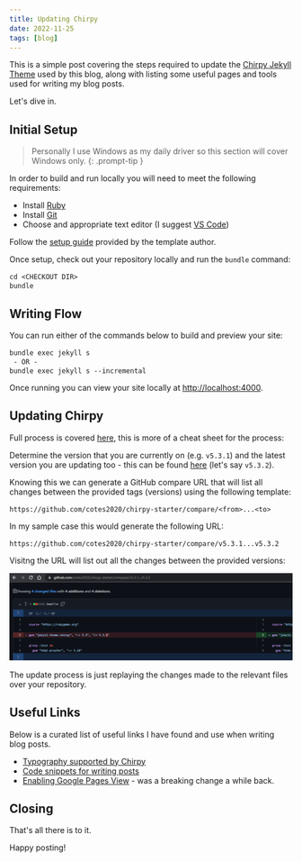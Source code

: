```yaml
---
title: Updating Chirpy
date: 2022-11-25
tags: [blog]
---
```


This is a simple post covering the steps required to update the [Chirpy Jekyll Theme](https://github.com/cotes2020/jekyll-theme-chirpy) used by this blog, along with listing some useful pages and tools used for writing my blog posts.

Let's dive in.

## Initial Setup
> Personally I use Windows as my daily driver so this section will cover Windows only.
{: .prompt-tip }

In order to build and run locally you will need to meet the following requirements:

- Install [Ruby](https://rubyinstaller.org/downloads/)
- Install [Git](https://git-scm.com/)
- Choose and appropriate text editor (I suggest [VS Code](https://code.visualstudio.com/))

Follow the [setup guide](https://github.com/cotes2020/jekyll-theme-chirpy) provided by the template author.

Once setup, check out your repository locally and run the `bundle` command:

```shell
cd <CHECKOUT DIR>
bundle
```

## Writing Flow
You can run either of the commands below to build and preview your site:

```shell
bundle exec jekyll s
 - OR -
bundle exec jekyll s --incremental
```

Once running you can view your site locally at [http://localhost:4000](http://localhost:4000).

## Updating Chirpy
Full process is covered [here](https://github.com/cotes2020/jekyll-theme-chirpy/wiki/Upgrade-Guide), this is more of a cheat sheet for the process:

Determine the version that you are currently on (e.g. `v5.3.1`) and the latest version you are updating too - this can be found [here](https://github.com/cotes2020/jekyll-theme-chirpy/tags) (let's say `v5.3.2`).

Knowing this we can generate a GitHub compare URL that will list all changes between the provided tags (versions) using the following template:

```text
https://github.com/cotes2020/chirpy-starter/compare/<from>...<to>
```

In my sample case this would generate the following URL:

```text
https://github.com/cotes2020/chirpy-starter/compare/v5.3.1...v5.3.2
```

Visitng the URL will list out all the changes between the provided versions:

<img src="./001.png" alt="">

The update process is just replaying the changes made to the relevant files over your repository.

## Useful Links
Below is a curated list of useful links I have found and use when writing blog posts.

- [Typography supported by Chirpy](https://chirpy.cotes.page/posts/text-and-typography/#titles)
- [Code snippets for writing posts](https://chirpy.cotes.page/posts/write-a-new-post)
- [Enabling Google Pages View](https://chirpy.cotes.page/posts/enable-google-pv/) - was a breaking change a while back.

## Closing
That's all there is to it.

Happy posting!
